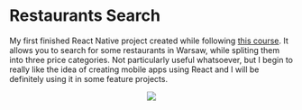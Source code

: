 # Restaurants Search

My first finished React Native project created while following [this course](https://www.udemy.com/course-dashboard-redirect/?course_id=959700). It allows you to search for some restaurants in Warsaw, while spliting them into three price categories. Not particularly useful whatsoever, but I begin to really like the idea of creating mobile apps using React and I will be definitely using it in some feature projects.

<div style="text-align:center"><img src="https://thumbs.gfycat.com/WarmheartedAmbitiousBirdofparadise-size_restricted.gif" /></div>
